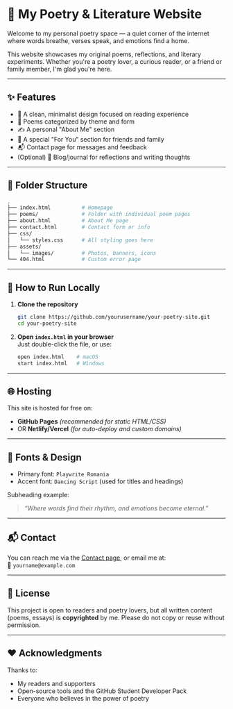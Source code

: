 # 🌸 My Poetry & Literature Website

Welcome to my personal poetry space — a quiet corner of the internet where words breathe, verses speak, and emotions find a home.

This website showcases my original poems, reflections, and literary experiments. Whether you're a poetry lover, a curious reader, or a friend or family member, I'm glad you're here.

---

## ✨ Features

- 📜 A clean, minimalist design focused on reading experience
- 🔂 Poems categorized by theme and form
- ✍️ A personal "About Me" section
- 🦡 A special "For You" section for friends and family
- 📬 Contact page for messages and feedback
- (Optional) 📝 Blog/journal for reflections and writing thoughts

---

## 📁 Folder Structure

```bash
.
├── index.html          # Homepage
├── poems/              # Folder with individual poem pages
├── about.html          # About Me page
├── contact.html        # Contact form or info
├── css/
│   └── styles.css      # All styling goes here
├── assets/
│   └── images/         # Photos, banners, icons
└── 404.html            # Custom error page
```

---

## 🚀 How to Run Locally

1. **Clone the repository**  
   ```bash
   git clone https://github.com/yourusername/your-poetry-site.git
   cd your-poetry-site
   ```

2. **Open `index.html` in your browser**  
   Just double-click the file, or use:
   ```bash
   open index.html    # macOS
   start index.html   # Windows
   ```

---

## 🌐 Hosting

This site is hosted for free on:

- **GitHub Pages** *(recommended for static HTML/CSS)*
- OR **Netlify/Vercel** *(for auto-deploy and custom domains)*

---

## 🎨 Fonts & Design

- Primary font: `Playwrite Romania`
- Accent font: `Dancing Script` (used for titles and headings)

Subheading example:  
> *“Where words find their rhythm, and emotions become eternal.”*

---

## 📬 Contact

You can reach me via the [Contact page](./contact.html), or email me at:  
📧 `yourname@example.com`

---

## 📝 License

This project is open to readers and poetry lovers, but all written content (poems, essays) is **copyrighted** by me. Please do not copy or reuse without permission.

---

## ❤️ Acknowledgments

Thanks to:
- My readers and supporters
- Open-source tools and the GitHub Student Developer Pack
- Everyone who believes in the power of poetry

